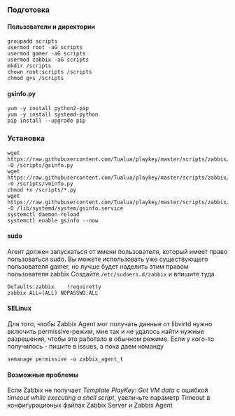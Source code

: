 ### Подготовка

#### Пользователи и директории

    groupadd scripts
    usermod root -aG scripts
    usermod gamer -aG scripts
    usermod zabbix -aG scripts
    mkdir /scripts
    chown root:scripts /scripts
    chmod g+s /scripts
    
#### gsinfo.py

    yum -y install python2-pip
    yum -y install systemd-python
    pip install --upgrade pip

### Установка

    wget https://raw.githubusercontent.com/Tualua/playkey/master/scripts/zabbix/gsinfo.py -O /scripts/gsinfo.py
    wget https://raw.githubusercontent.com/Tualua/playkey/master/scripts/zabbix/vminfo.py -O /scripts/vminfo.py
    chmod +x /scripts/*.py
    wget https://raw.githubusercontent.com/Tualua/playkey/master/scripts/zabbix/gsinfo.service -O /lib/systemd/system/gsinfo.service
    systemctl daemon-reload
    systemctl enable gsinfo --now
    
#### sudo

Агент должен запускаться от имени пользователя, который имеет право пользоваться sudo. Вы можете использовать уже существующего пользователя gamer, но лучше будет наделить этим правом пользователя zabbix
Создайте `/etc/sudoers.d/zabbix` и впишите туда

    Defaults:zabbix    !requiretty
    zabbix ALL=(ALL) NOPASSWD:ALL

#### SELinux

Для того, чтобы Zabbix Agent мог получать данные от libvirtd нужно включить permissive-режим, мне так и не удалось найти нужные разрешения, чтобы это работало в обычном режиме. Если у кого-то получилось - пишите в issues, а пока даем команду

    semanage permissive -a zabbix_agent_t

#### Возможные проблемы

Если Zabbix не получает _Template PlayKey: Get VM data_ с ошибкой _timeout while executing a shell script_, увеличьте параметр Timeout в конфигурационых файлах Zabbix Server и Zabbix Agent
